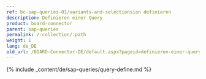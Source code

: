 ```yaml
---
ref: bc-sap-queries-01/variants-and-selectionsion definieren
description: Definieren einer Query
product: board-connector
parent: sap-queries
permalink: /:collection/:path
weight: 1
lang: de_DE
old_url: /BOARD-Connector-DE/default.aspx?pageid=definieren-einer-query
---
```


{% include _content/de/sap-queries/query-define.md %}
